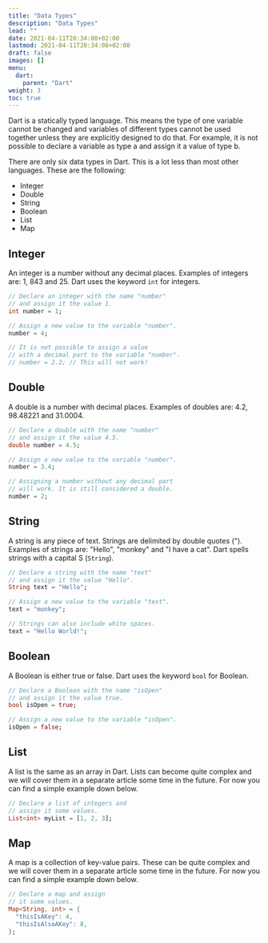```yaml
---
title: "Data Types"
description: "Data Types"
lead: ""
date: 2021-04-11T20:34:08+02:00
lastmod: 2021-04-11T20:34:08+02:00
draft: false
images: []
menu: 
  dart:
    parent: "Dart"
weight: 3
toc: true
---
```


Dart is a statically typed language. This means the type of one variable cannot be changed and variables of different types cannot be used together unless they are explicitly designed to do that. For example, it is not possible to declare a variable as type a and assign it a value of type b.

There are only six data types in Dart. This is a lot less than most other languages. These are the following:

- Integer
- Double
- String
- Boolean
- List
- Map

## Integer

An integer is a number without any decimal places. Examples of integers are: 1, 843 and 25. Dart uses the keyword `int` for integers.

```dart
// Declare an integer with the name "number"
// and assign it the value 1.
int number = 1;

// Assign a new value to the variable "number".
number = 4;

// It is not possible to assign a value
// with a decimal part to the variable "number".
// number = 2.2; // This will not work!
```

## Double

A double is a number with decimal places. Examples of doubles are: 4.2, 98.48221 and 31.0004.

```dart
// Declare a double with the name "number"
// and assign it the value 4.5.
double number = 4.5;

// Assign a new value to the variable "number".
number = 3.4;

// Assigning a number without any decimal part
// will work. It is still considered a double.
number = 2;
```

## String

A string is any piece of text. Strings are delimited by double quotes ("). Examples of strings are: "Hello", "monkey" and "I have a cat". Dart spells strings with a capital S (`String`).

```dart
// Declare a string with the name "text"
// and assign it the value "Hello".
String text = "Hello";

// Assign a new value to the variable "text".
text = "monkey";

// Strings can also include white spaces.
text = "Hello World!";
```

## Boolean

A Boolean is either true or false. Dart uses the keyword `bool` for Boolean.

```dart
// Declare a Boolean with the name "isOpen"
// and assign it the value true.
bool isOpen = true;

// Assign a new value to the variable "isOpen".
isOpen = false;
```

## List

A list is the same as an array in Dart. Lists can become quite complex and we will cover them in a separate article some time in the future. For now you can find a simple example down below.

```dart
// Declare a list of integers and
// assign it some values.
List<int> myList = [1, 2, 3];
```

## Map

A map is a collection of key-value pairs. These can be quite complex and we will cover them in a separate article some time in the future. For now you can find a simple example down below.

```dart
// Declare a map and assign
// it some values.
Map<String, int> = {
  "thisIsAKey": 4,
  "thisIsAlsoAKey": 8,
};
```
